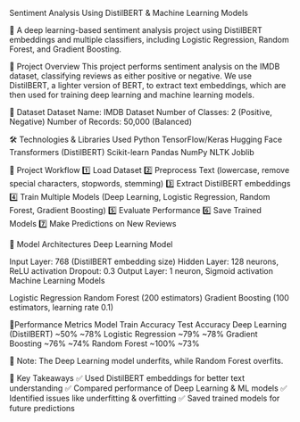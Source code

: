 Sentiment Analysis Using DistilBERT & Machine Learning Models

🚀 A deep learning-based sentiment analysis project using DistilBERT embeddings and multiple classifiers, including Logistic Regression, Random Forest, and Gradient Boosting.

📌 Project Overview
This project performs sentiment analysis on the IMDB dataset, classifying reviews as either positive or negative. We use DistilBERT, a lighter version of BERT, to extract text embeddings, which are then used for training deep learning and machine learning models.

📂 Dataset
Dataset Name: IMDB Dataset
Number of Classes: 2 (Positive, Negative)
Number of Records: 50,000 (Balanced)

🛠️ Technologies & Libraries Used
Python
TensorFlow/Keras
Hugging Face Transformers (DistilBERT)
Scikit-learn
Pandas
NumPy
NLTK
Joblib

🔨 Project Workflow
1️⃣ Load Dataset
2️⃣ Preprocess Text (lowercase, remove special characters, stopwords, stemming)
3️⃣ Extract DistilBERT embeddings
4️⃣ Train Multiple Models (Deep Learning, Logistic Regression, Random Forest, Gradient Boosting)
5️⃣ Evaluate Performance
6️⃣ Save Trained Models
7️⃣ Make Predictions on New Reviews

🧩 Model Architectures
Deep Learning Model

Input Layer: 768 (DistilBERT embedding size)
Hidden Layer: 128 neurons, ReLU activation
Dropout: 0.3
Output Layer: 1 neuron, Sigmoid activation
Machine Learning Models

Logistic Regression
Random Forest (200 estimators)
Gradient Boosting (100 estimators, learning rate 0.1)

🎯Performance Metrics
Model	Train Accuracy	      Test   Accuracy
Deep Learning (DistilBERT)	~50%	  ~78%
Logistic Regression	        ~79%	  ~78%
Gradient Boosting	          ~76%	  ~74%
Random Forest	              ~100% 	~73%

📌 Note: The Deep Learning model underfits, while Random Forest overfits.

📌 Key Takeaways
✅ Used DistilBERT embeddings for better text understanding
✅ Compared performance of Deep Learning & ML models
✅ Identified issues like underfitting & overfitting
✅ Saved trained models for future predictions
